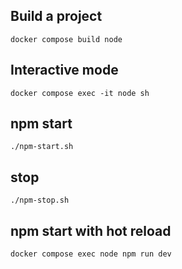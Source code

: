 ## Build a project
```shell
docker compose build node 
```

## Interactive mode
```shell
docker compose exec -it node sh
```

## npm start
```shell
./npm-start.sh
```

## stop
```shell
./npm-stop.sh
```

## npm start with hot reload 
```shell
docker compose exec node npm run dev
```
